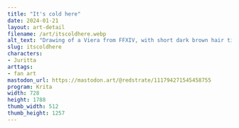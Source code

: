 ```yaml
---
title: "It's cold here"
date: 2024-01-21
layout: art-detail
filename: /art/itscoldhere.webp
alt_text: "Drawing of a Viera from FFXIV, with short dark brown hair tied up in a ponytail. She is clad in a big sweater and a red scarf. She is looking to her right, and blowing out a visible breath of hot air."
slug: itscoldhere
characters:
- Juritta
arttags:
- fan art
mastodon_url: https://mastodon.art/@redstrate/111794271545458755
program: Krita
width: 728
height: 1788
thumb_width: 512
thumb_height: 1257
---
```

